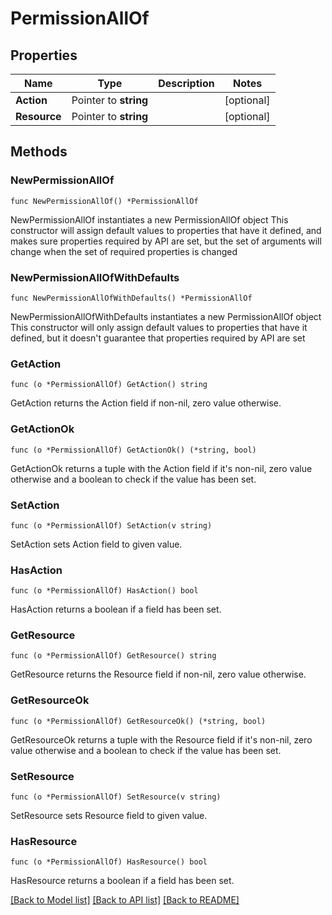 # PermissionAllOf

## Properties

Name | Type | Description | Notes
------------ | ------------- | ------------- | -------------
**Action** | Pointer to **string** |  | [optional] 
**Resource** | Pointer to **string** |  | [optional] 

## Methods

### NewPermissionAllOf

`func NewPermissionAllOf() *PermissionAllOf`

NewPermissionAllOf instantiates a new PermissionAllOf object
This constructor will assign default values to properties that have it defined,
and makes sure properties required by API are set, but the set of arguments
will change when the set of required properties is changed

### NewPermissionAllOfWithDefaults

`func NewPermissionAllOfWithDefaults() *PermissionAllOf`

NewPermissionAllOfWithDefaults instantiates a new PermissionAllOf object
This constructor will only assign default values to properties that have it defined,
but it doesn't guarantee that properties required by API are set

### GetAction

`func (o *PermissionAllOf) GetAction() string`

GetAction returns the Action field if non-nil, zero value otherwise.

### GetActionOk

`func (o *PermissionAllOf) GetActionOk() (*string, bool)`

GetActionOk returns a tuple with the Action field if it's non-nil, zero value otherwise
and a boolean to check if the value has been set.

### SetAction

`func (o *PermissionAllOf) SetAction(v string)`

SetAction sets Action field to given value.

### HasAction

`func (o *PermissionAllOf) HasAction() bool`

HasAction returns a boolean if a field has been set.

### GetResource

`func (o *PermissionAllOf) GetResource() string`

GetResource returns the Resource field if non-nil, zero value otherwise.

### GetResourceOk

`func (o *PermissionAllOf) GetResourceOk() (*string, bool)`

GetResourceOk returns a tuple with the Resource field if it's non-nil, zero value otherwise
and a boolean to check if the value has been set.

### SetResource

`func (o *PermissionAllOf) SetResource(v string)`

SetResource sets Resource field to given value.

### HasResource

`func (o *PermissionAllOf) HasResource() bool`

HasResource returns a boolean if a field has been set.


[[Back to Model list]](../README.md#documentation-for-models) [[Back to API list]](../README.md#documentation-for-api-endpoints) [[Back to README]](../README.md)


